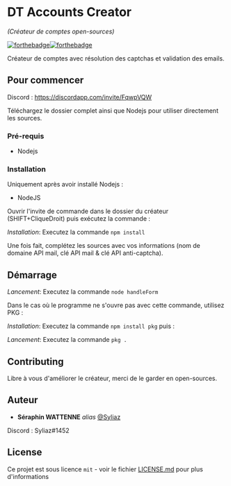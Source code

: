 # DT Accounts Creator
_(Créateur de comptes open-sources)_

[![forthebadge](http://forthebadge.com/images/badges/built-with-love.svg)](https://discordapp.com/invite/FqwpVQW)[![forthebadge](https://forthebadge.com/images/badges/contains-cat-gifs.svg)](https://discordapp.com/invite/FqwpVQW) 

Créateur de comptes avec résolution des captchas et validation des emails.

## Pour commencer

Discord : https://discordapp.com/invite/FqwpVQW

Téléchargez le dossier complet ainsi que Nodejs pour utiliser directement les sources.

### Pré-requis

- Nodejs

### Installation

Uniquement après avoir installé Nodejs :

* NodeJS

Ouvrir l'invite de commande dans le dossier du créateur (SHIFT+CliqueDroit) puis exécutez la commande : 

_Installation_: Executez la commande ``npm install`` 

Une fois fait, complétez les sources avec vos informations (nom de domaine API mail, clé API mail & clé API anti-captcha).

## Démarrage

_Lancement_: Executez la commande ``node handleForm``

Dans le cas où le programme ne s'ouvre pas avec cette commande, utilisez PKG :

_Installation_: Executez la commande ``npm install pkg`` puis :

_Lancement_: Executez la commande ``pkg .``

## Contributing

Libre à vous d'améliorer le créateur, merci de le garder en open-sources.

## Auteur

* **Séraphin WATTENNE** _alias_ [@Syliaz](https://github.com/Syliaz)

Discord : Syliaz#1452

## License

Ce projet est sous licence ``mit`` - voir le fichier [LICENSE.md](LICENSE.md) pour plus d'informations

